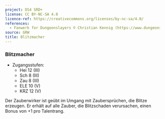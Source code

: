 ```yaml
---
project: DS4 SRD+
license: CC BY-NC-SA 4.0
licence-ref: https://creativecommons.org/licenses/by-nc-sa/4.0/
references: 
  - Fanwerk for Dungeonslayers © Christian Kennig (https://www.dungeonslayers.net/)
source: GRW
title: Blitzmacher
---
```


### Blitzmacher

- Zugangsstufen:
  - Hei 12 (III)
  - Sch 8 (III)
  - Zau 8 (III)
  - ELE 10 (V)
  - KRZ 12 (V)

Der Zauberwirker ist geübt im Umgang mit Zaubersprüchen, die Blitze erzeugen. Er erhält auf alle Zauber, die Blitzschaden verursachen, einen Bonus von +1 pro Talentrang.

